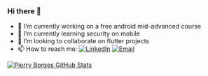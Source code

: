 ### Hi there 👋

- 🔭 I’m currently working on a free android mid-advanced course
- 🌱 I’m currently learning security on mobile
- 👯 I’m looking to collaborate on flutter projects
- 📫 How to reach me: <a href="https://www.linkedin.com/in/pierryborges/" target="_blank"><img alt="LinkedIn" src="https://img.shields.io/badge/LinkedIn-@Pierry-blue?style=flat&logo=linkedin"></a>
<a href="mailto:pieerry@gmail.com"><img alt="Email" src="https://img.shields.io/badge/pieerry@gmail.com-blue?style=flat&logo=gmail"></a>
</p>

[![Pierry Borges GitHub Stats](https://github-readme-stats.vercel.app/api?username=Pierry&show_icons=true&count_private=true)](https://github.com/pierry)
